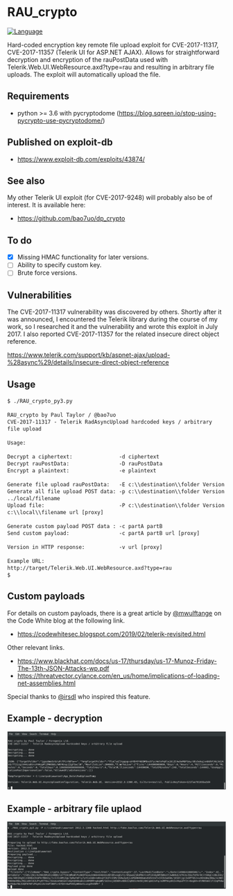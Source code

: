 # RAU_crypto
[![Language](https://img.shields.io/badge/Lang-Python-blue.svg)](https://www.python.org)

Hard-coded encryption key remote file upload exploit for CVE-2017-11317, CVE-2017-11357 (Telerik UI for ASP.NET AJAX). Allows for straightforward decryption and encryption of the rauPostData used with Telerik.Web.UI.WebResource.axd?type=rau and resulting in arbitrary file uploads. The exploit will automatically upload the file.

## Requirements
- python >= 3.6 with pycryptodome (https://blog.sqreen.io/stop-using-pycrypto-use-pycryptodome/)

## Published on exploit-db
- https://www.exploit-db.com/exploits/43874/

## See also

My other Telerik UI exploit (for CVE-2017-9248) will probably also be of interest. It is available here:
- https://github.com/bao7uo/dp_crypto

## To do
- [x] Missing HMAC functionality for later versions.
- [ ] Ability to specify custom key.
- [ ] Brute force versions.

## Vulnerabilities
The CVE-2017-11317 vulnerability was discovered by others. Shortly after it was announced, I encountered the Telerik library during the course of my work, so I researched it and the vulnerability and wrote this exploit in July 2017. I also reported CVE-2017-11357 for the related insecure direct object reference.

https://www.telerik.com/support/kb/aspnet-ajax/upload-%28async%29/details/insecure-direct-object-reference

## Usage
```
$ ./RAU_crypto_py3.py 

RAU_crypto by Paul Taylor / @bao7uo 
CVE-2017-11317 - Telerik RadAsyncUpload hardcoded keys / arbitrary file upload

Usage:

Decrypt a ciphertext:               -d ciphertext
Decrypt rauPostData:                -D rauPostData
Encrypt a plaintext:                -e plaintext

Generate file upload rauPostData:   -E c:\\destination\\folder Version
Generate all file upload POST data: -p c:\\destination\\folder Version ../local/filename
Upload file:                        -P c:\\destination\\folder Version c:\\local\\filename url [proxy]

Generate custom payload POST data : -c partA partB
Send custom payload:                -c partA partB url [proxy]

Version in HTTP response:           -v url [proxy]

Example URL:               http://target/Telerik.Web.UI.WebResource.axd?type=rau
$
```

## Custom payloads

For details on custom payloads, there is a great article by [@mwulftange]( https://github.com/mwulftange ) on the Code White blog at the following link.

- https://codewhitesec.blogspot.com/2019/02/telerik-revisited.html

Other relevant links.

- https://www.blackhat.com/docs/us-17/thursday/us-17-Munoz-Friday-The-13th-JSON-Attacks-wp.pdf
- https://threatvector.cylance.com/en_us/home/implications-of-loading-net-assemblies.html

Special thanks to [@irsdl]( https://github.com/irsdl ) who inspired this feature.

## Example - decryption
![Decrypt screenshot](images/decrypt_screenshot.png)

## Example - arbitrary file uplaod
![Upload screenshot](images/upload_screenshot.png)

